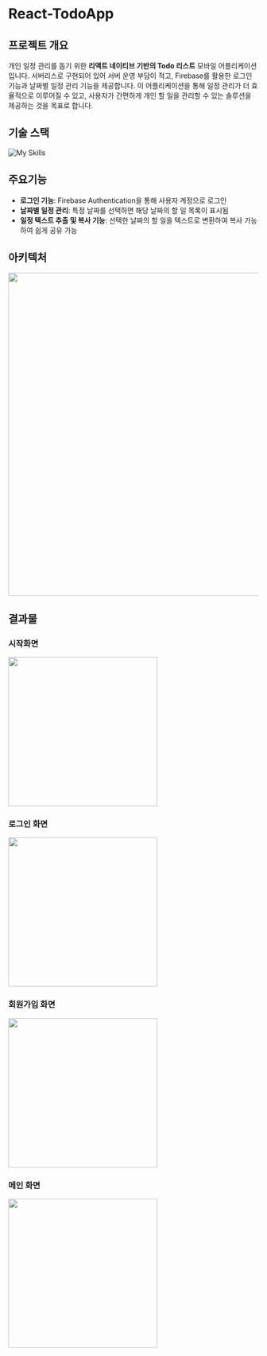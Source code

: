 # React-TodoApp
## 프로젝트 개요
개인 일정 관리를 돕기 위한 **리액트 네이티브 기반의 Todo 리스트** 모바일 어플리케이션입니다.
서버리스로 구현되어 있어 서버 운영 부담이 적고, Firebase를 활용한 로그인 기능과 날짜별 일정 관리 기능을 제공합니다. 
이 어플리케이션을 통해 일정 관리가 더 효율적으로 이루어질 수 있고, 사용자가 간편하게 개인 할 일을 관리할 수 있는 솔루션을 제공하는 것을 목표로 합니다.
## 기술 스택
![My Skills](https://skillicons.dev/icons?i=react,firebase,vscode,git,notion)

## 주요기능
- **로그인 기능**: Firebase Authentication을 통해 사용자 계정으로 로그인
- **날짜별 일정 관리**: 특정 날짜를 선택하면 해당 날짜의 할 일 목록이 표시됨
- **일정 텍스트 추출 및 복사 기능**: 선택한 날짜의 할 일을 텍스트로 변환하여 복사 가능하여 쉽게 공유 가능

## 아키텍처
<img src="https://github.com/user-attachments/assets/33f2fc16-1994-4f84-a990-fe49eadde7d2" width="650" />

## 결과물
### 시작화면
<img src="https://github.com/leeseunghan713/React-TodoApp/assets/127086663/bd1e8625-98b0-452e-9806-3e92f5eb96ef" width="300" />


### 로그인 화면
<img src="https://github.com/leeseunghan713/React-TodoApp/assets/127086663/cc746b6c-0c7d-40e3-b95c-793c259b56fb" width="300" />

### 회원가입 화면
<img src="https://github.com/leeseunghan713/React-TodoApp/assets/127086663/5caba082-a272-4c45-9217-4943e7f40521" width="300" />

### 메인 화면
<img src="https://github.com/leeseunghan713/React-TodoApp/assets/127086663/3e57eb21-8c3b-4b4e-851d-87fb8474fe87" width="300" />
